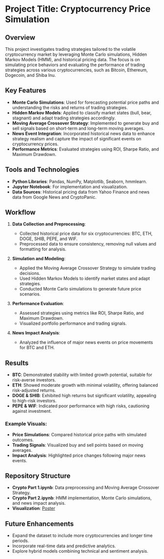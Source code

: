 # Project Title: Cryptocurrency Price Simulation

## Overview
This project investigates trading strategies tailored to the volatile cryptocurrency market by leveraging Monte Carlo simulations, Hidden Markov Models (HMM), and historical pricing data. The focus is on simulating price behaviors and evaluating the performance of trading strategies across various cryptocurrencies, such as Bitcoin, Ethereum, Dogecoin, and Shiba Inu.

## Key Features
- **Monte Carlo Simulations**: Used for forecasting potential price paths and understanding the risks and returns of trading strategies.
- **Hidden Markov Models**: Applied to classify market states (bull, bear, stagnant) and adapt trading strategies accordingly.
- **Moving Average Crossover Strategy**: Implemented to generate buy and sell signals based on short-term and long-term moving averages.
- **News Event Integration**: Incorporated historical news data to enhance strategy realism and capture the impact of significant events on cryptocurrency prices.
- **Performance Metrics**: Evaluated strategies using ROI, Sharpe Ratio, and Maximum Drawdown.

## Tools and Technologies
- **Python Libraries**: Pandas, NumPy, Matplotlib, Seaborn, hmmlearn.
- **Jupyter Notebook**: For implementation and visualization.
- **Data Sources**: Historical pricing data from Yahoo Finance and news data from Google News and CryptoPanic.

## Workflow
1. **Data Collection and Preprocessing**:
   - Collected historical price data for six cryptocurrencies: BTC, ETH, DOGE, SHIB, PEPE, and WIF.
   - Preprocessed data to ensure consistency, removing null values and formatting for analysis.

2. **Simulation and Modeling**:
   - Applied the Moving Average Crossover Strategy to simulate trading decisions.
   - Used Hidden Markov Models to identify market states and adapt strategies.
   - Conducted Monte Carlo simulations to generate future price scenarios.

3. **Performance Evaluation**:
   - Assessed strategies using metrics like ROI, Sharpe Ratio, and Maximum Drawdown.
   - Visualized portfolio performance and trading signals.

4. **News Impact Analysis**:
   - Analyzed the influence of major news events on price movements for BTC and ETH.

## Results
- **BTC**: Demonstrated stability with limited growth potential, suitable for risk-averse investors.
- **ETH**: Showed moderate growth with minimal volatility, offering balanced risk-adjusted returns.
- **DOGE & SHIB**: Exhibited high returns but significant volatility, appealing to high-risk investors.
- **PEPE & WIF**: Indicated poor performance with high risks, cautioning against investment.

### Example Visuals:
- **Price Simulations**: Compared historical price paths with simulated outcomes.
- **Trading Signals**: Visualized buy and sell points based on moving averages.
- **Impact Analysis**: Highlighted price changes following major news events.

## Repository Structure
- **Crypto Part 1.ipynb**: Data preprocessing and Moving Average Crossover Strategy.
- **Crypto Part 2.ipynb**: HMM implementation, Monte Carlo simulations, and news impact analysis.
- **Visualization**: [Poster](https://github.com/jiao-xx/ISYE6644-Cryptocurrency-Price-Simulation/blob/main/Final%20Poster.pdf)

## Future Enhancements
- Expand the dataset to include more cryptocurrencies and longer time periods.
- Incorporate real-time data and predictive analytics.
- Explore hybrid models combining technical and sentiment analysis.
